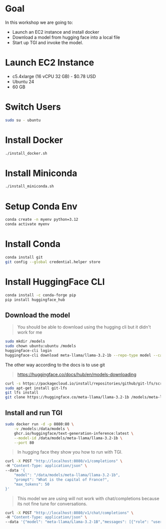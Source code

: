 # Goal

In this workshop we are going to:
- Launch an EC2 instance and install docker
- Download a model from hugging face into a local file
- Start up TGI and invoke the model.

# Launch EC2 Instance

- c5.4xlarge (16 vCPU 32 GB) - $0.78 USD
- Ubuntu 24
- 60 GB


# Switch Users
```sh
sudo su - ubuntu
```

# Install Docker

```sh
./install_docker.sh
```

# Install Miniconda

```sh
./install_miniconda.sh
```

# Setup Conda Env

```sh
conda create -n myenv python=3.12
conda activate myenv
```

# Install Conda

```sh
conda install git
git config --global credential.helper store
```

# Install HuggingFace CLI

```sh
conda install -c conda-forge pip
pip install huggingface_hub
```


## Download the model

> You should be able to download using the hugging cli but it didn't work for me
```sh
sudo mkdir /models
sudo chown ubuntu:ubuntu /models
huggingface-cli login
huggingface-cli download meta-llama/llama-3.2-1b --repo-type model --cache-dir /models
```
The other way according to the docs is to use git

> https://huggingface.co/docs/hub/en/models-downloading

```sh
curl -s https://packagecloud.io/install/repositories/github/git-lfs/script.deb.sh | sudo bash
sudo apt-get install git-lfs
git lfs install
git clone https://huggingface.co/meta-llama/llama-3.2-1b /models/meta-llama/llama-3.2-1b
```

## Install and run TGI

```sh
sudo docker run -d -p 8080:80 \
    -v /models:/data/models \
    ghcr.io/huggingface/text-generation-inference:latest \
    --model-id /data/models/meta-llama/llama-3.2-1b \
    --port 80
```

> In hugging face they show you how to run with TGI.

```sh
curl -X POST "http://localhost:8080/v1/completions" \
-H "Content-Type: application/json" \
--data '{
    "model": "/data/models/meta-llama/llama-3.2-1b",
    "prompt": "What is the capital of France?",
    "max_tokens": 50
}'
```

> This model we are using will not work with chat/completions because its not fine tune for conversations.

``` sh
curl -X POST "http://localhost:8080/v1/chat/completions" \
-H "Content-Type: application/json" \ 
--data '{"model": "meta-llama/Llama-3.2-1B","messages": [{"role": "user", "content": "What is the capital of France?"}]}'
```